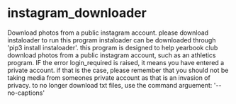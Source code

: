 # instagram_downloader
Download photos from a public instagram account.
please download instaloader to run this program
  instaloader can be downloaded through 'pip3 install instaloader'.
 this program is designed to help yearbook club download photos from a public instagram account, such as an athletics program.
 IF the error login_required is raised, it means you have entered a private account. 
 if that is the case, please remember that you should not be taking media from someones private account as that is an invasion of privacy.
 to no longer download txt files, use the command arguement: '--no-captions'
 
  
